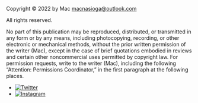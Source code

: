 Copyright © 2022 by Mac <macnasioga@outlook.com>

All rights reserved.

No part of this publication may be reproduced, distributed, or transmitted in any form or by any means, including photocopying, recording, or other electronic or mechanical methods, without the prior written permission of the writer (Mac), except in the case of brief quotations embodied in reviews and certain other noncommercial uses permitted by copyright law. For permission requests, write to the writer (Mac), including the following “Attention: Permissions Coordinator,” in the first paragraph at the following places.
- [![Twitter](https://img.shields.io/badge/twitter-macnasioga-9cf)](https://twitter.com/macnasioga)
- [![Instagram](https://img.shields.io/badge/instagram-macnasioga-ff69b4)](https://instagram.com/macnasioga)
